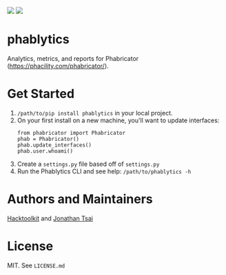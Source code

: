 [![](https://img.shields.io/pypi/pyversions/phablytics.svg?longCache=True)](https://pypi.org/project/phablytics/)
[![](https://img.shields.io/pypi/v/phablytics.svg?maxAge=3600)](https://pypi.org/project/phablytics/)

# phablytics
Analytics, metrics, and reports for Phabricator (https://phacility.com/phabricator/).

# Get Started

1. `/path/to/pip install phablytics` in your local project.
1. On your first install on a new machine, you'll want to update interfaces:
    ```
    from phabricator import Phabricator
    phab = Phabricator()
    phab.update_interfaces()
    phab.user.whoami()
    ```
1. Create a `settings.py` file based off of `settings.py`
1. Run the Phablytics CLI and see help: `/path/to/phablytics -h`

# Authors and Maintainers

[Hacktoolkit](https://github.com/hacktoolkit) and [Jonathan Tsai](https://github.com/jontsai)

# License

MIT. See `LICENSE.md`
